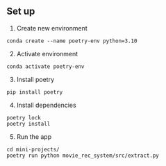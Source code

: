 ## Set up

1. Create new environment

```
conda create --name poetry-env python=3.10
```

2. Activate environment

``` 
conda activate poetry-env
```

3. Install poetry

```
pip install poetry
```

4. Install dependencies

```
poetry lock
poetry install
```

5. Run the app

```
cd mini-projects/
poetry run python movie_rec_system/src/extract.py
```